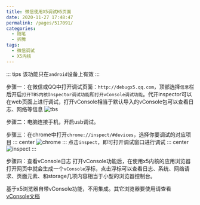 ```yaml
---
title: 微信使用X5调试H5页面
date: 2020-11-27 17:48:47
permalink: /pages/517091/
categories:
  - 随笔
  - 折腾
tags:
  - 微信调试
  - X5内核
---
```

::: tips 
该功能只在`android`设备上有效
:::

步骤一：在微信或QQ中打开调试页面：`http://debugx5.qq.com`，顶部选择`信息`栏后开启`打开TBS内核Inspector调试功能`和`打开vConsole调试功能`。代开inspector可以在web页面上进行调试，打开vConsole相当于默认导入的vConsole包可以查看日志、网络等信息
![tbs](https://lhost.oss-cn-chengdu.aliyuncs.com/blog/信息.jpg)

步骤二：电脑连接手机，开启usb调试。

步骤三：在chrome中打开`chrome://inspect/#devices`，选择你要调试的对应项目
::: center
![chrome](https://lhost.oss-cn-chengdu.aliyuncs.com/blog/20201130114614.png)
:::
点击`inspect`，即可打开调试窗口进行调试
::: center
![inspect](https://lhost.oss-cn-chengdu.aliyuncs.com/blog/20201130114858.png)
:::

步骤四：查看vConsole日志
打开vConsole功能后，在使用x5内核的应用浏览器打开网页中就会生成一个`vConsole`浮标，点击浮标可以查看日志、系统、网络请求、页面元素、和storage几项内容相当于小型的浏览器控制台。


基于x5浏览器自带vConsole功能，不用集成。其它浏览器要使用请查看[vConsole文档](https://github.com/Tencent/vConsole/blob/dev/doc/tutorial_CN.md)
